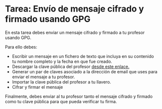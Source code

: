 
# Tarea: Envío de mensaje cifrado y firmado usando GPG

En esta tarea debes enviar un mensaje cifrado  y firmado a tu profesor usando GPG.

Para ello debes:

* Escribir un mensaje en un fichero de texto que incluya en su contenido tu nombre completo y la fecha en que fue creado.
* Descargar la clave pública del profesor [desde este enlace.](fperez.asc)
* Generar un par de claves asociado a la dirección de email que uses para enviar el mensaje a tu profesor.
* Importar la clave pública del profesor a tu llavero.
* Cifrar y firmar el mensaje

Finalmente, debes enviar al tu profesor tanto el mensaje cifrado y firmado como tu clave pública para que pueda verificar tu firma.